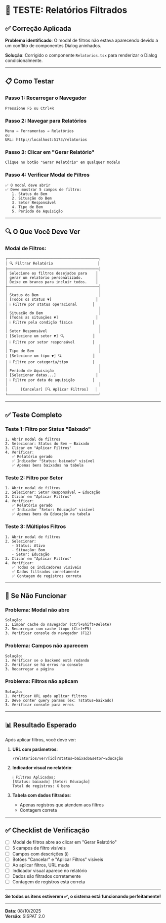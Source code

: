 # 🧪 TESTE: Relatórios Filtrados

## ✅ Correção Aplicada

**Problema identificado**: O modal de filtros não estava aparecendo devido a um conflito de componentes Dialog aninhados.

**Solução**: Corrigido o componente `Relatorios.tsx` para renderizar o Dialog condicionalmente.

---

## 📋 Como Testar

### **Passo 1: Recarregar o Navegador**
```
Pressione F5 ou Ctrl+R
```

### **Passo 2: Navegar para Relatórios**
```
Menu → Ferramentas → Relatórios
ou
URL: http://localhost:5173/relatorios
```

### **Passo 3: Clicar em "Gerar Relatório"**
```
Clique no botão "Gerar Relatório" em qualquer modelo
```

### **Passo 4: Verificar Modal de Filtros**
```
✅ O modal deve abrir
✅ Deve mostrar 5 campos de filtro:
   1. Status do Bem
   2. Situação do Bem
   3. Setor Responsável
   4. Tipo de Bem
   5. Período de Aquisição
```

---

## 🔍 O Que Você Deve Ver

### **Modal de Filtros:**
```
┌─────────────────────────────────────────┐
│ 🔍 Filtrar Relatório                    │
├─────────────────────────────────────────┤
│ Selecione os filtros desejados para    │
│ gerar um relatório personalizado.      │
│ Deixe em branco para incluir todos.    │
├─────────────────────────────────────────┤
│                                         │
│ Status do Bem                           │
│ [Todos os status ▼]                    │
│ ℹ️ Filtre por status operacional       │
│                                         │
│ Situação do Bem                         │
│ [Todas as situações ▼]                 │
│ ℹ️ Filtre pela condição física         │
│                                         │
│ Setor Responsável                       │
│ [Selecione um setor ▼] 🔍             │
│ ℹ️ Filtre por setor responsável        │
│                                         │
│ Tipo de Bem                             │
│ [Selecione um tipo ▼] 🔍              │
│ ℹ️ Filtre por categoria/tipo           │
│                                         │
│ Período de Aquisição                    │
│ [Selecionar datas...]                  │
│ ℹ️ Filtre por data de aquisição        │
│                                         │
│      [Cancelar] [🔍 Aplicar Filtros]   │
└─────────────────────────────────────────┘
```

---

## ✅ Teste Completo

### **Teste 1: Filtro por Status "Baixado"**
```
1. Abrir modal de filtros
2. Selecionar: Status do Bem → Baixado
3. Clicar em "Aplicar Filtros"
4. Verificar:
   ✅ Relatório gerado
   ✅ Indicador "Status: baixado" visível
   ✅ Apenas bens baixados na tabela
```

### **Teste 2: Filtro por Setor**
```
1. Abrir modal de filtros
2. Selecionar: Setor Responsável → Educação
3. Clicar em "Aplicar Filtros"
4. Verificar:
   ✅ Relatório gerado
   ✅ Indicador "Setor: Educação" visível
   ✅ Apenas bens da Educação na tabela
```

### **Teste 3: Múltiplos Filtros**
```
1. Abrir modal de filtros
2. Selecionar:
   - Status: Ativo
   - Situação: Bom
   - Setor: Educação
3. Clicar em "Aplicar Filtros"
4. Verificar:
   ✅ Todos os indicadores visíveis
   ✅ Dados filtrados corretamente
   ✅ Contagem de registros correta
```

---

## 🐛 Se Não Funcionar

### **Problema: Modal não abre**
```
Solução:
1. Limpar cache do navegador (Ctrl+Shift+Delete)
2. Recarregar com cache limpo (Ctrl+F5)
3. Verificar console do navegador (F12)
```

### **Problema: Campos não aparecem**
```
Solução:
1. Verificar se o backend está rodando
2. Verificar se há erros no console
3. Recarregar a página
```

### **Problema: Filtros não aplicam**
```
Solução:
1. Verificar URL após aplicar filtros
2. Deve conter query params (ex: ?status=baixado)
3. Verificar console para erros
```

---

## 📊 Resultado Esperado

Após aplicar filtros, você deve ver:

1. **URL com parâmetros**:
   ```
   /relatorios/ver/[id]?status=baixado&setor=Educação
   ```

2. **Indicador visual no relatório**:
   ```
   ℹ️ Filtros Aplicados:
   [Status: baixado] [Setor: Educação]
   Total de registros: X bens
   ```

3. **Tabela com dados filtrados**:
   - Apenas registros que atendem aos filtros
   - Contagem correta

---

## ✅ Checklist de Verificação

- [ ] Modal de filtros abre ao clicar em "Gerar Relatório"
- [ ] 5 campos de filtro visíveis
- [ ] Campos com descrições (ℹ️)
- [ ] Botões "Cancelar" e "Aplicar Filtros" visíveis
- [ ] Ao aplicar filtros, URL muda
- [ ] Indicador visual aparece no relatório
- [ ] Dados são filtrados corretamente
- [ ] Contagem de registros está correta

---

**Se todos os itens estiverem ✅, o sistema está funcionando perfeitamente!**

---

**Data**: 08/10/2025  
**Versão**: SISPAT 2.0
